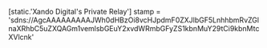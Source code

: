 [static.'Xando Digital's Private Relay']
stamp = 'sdns://AgcAAAAAAAAAJWh0dHBzOi8vcHJpdmF0ZXJlbGF5LnhhbmRvZGlnaXRhbC5uZXQAGm1vemlsbGEuY2xvdWRmbGFyZS1kbnMuY29tCi9kbnMtcXVlcnk'
